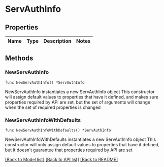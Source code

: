 # ServAuthInfo

## Properties

Name | Type | Description | Notes
------------ | ------------- | ------------- | -------------

## Methods

### NewServAuthInfo

`func NewServAuthInfo() *ServAuthInfo`

NewServAuthInfo instantiates a new ServAuthInfo object
This constructor will assign default values to properties that have it defined,
and makes sure properties required by API are set, but the set of arguments
will change when the set of required properties is changed

### NewServAuthInfoWithDefaults

`func NewServAuthInfoWithDefaults() *ServAuthInfo`

NewServAuthInfoWithDefaults instantiates a new ServAuthInfo object
This constructor will only assign default values to properties that have it defined,
but it doesn't guarantee that properties required by API are set


[[Back to Model list]](../README.md#documentation-for-models) [[Back to API list]](../README.md#documentation-for-api-endpoints) [[Back to README]](../README.md)


